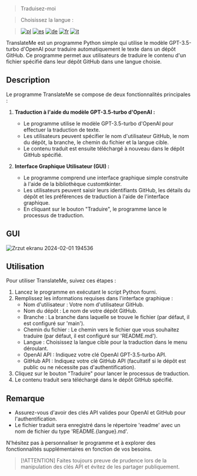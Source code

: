 > Traduisez-moi

> Choisissez la langue :

> [![pl](https://img.shields.io/badge/lang-polski-red.svg)](https://github.com/Nemezjusz/ReadmeTranslator/blob/main/readme/README.Polish.md) [![es](https://img.shields.io/badge/lang-espanol-orange.svg)]() [![de](https://img.shields.io/badge/lang-deutsch-yellow.svg)]() [![fr](https://img.shields.io/badge/lang-français-blue.svg)]()
[![it](https://img.shields.io/badge/lang-italiano-grren.svg)]()


TranslateMe est un programme Python simple qui utilise le modèle GPT-3.5-turbo d'OpenAI pour traduire automatiquement le texte dans un dépôt GitHub. Ce programme permet aux utilisateurs de traduire le contenu d'un fichier spécifié dans leur dépôt GitHub dans une langue choisie.

## Description

Le programme TranslateMe se compose de deux fonctionnalités principales :

1. **Traduction à l'aide du modèle GPT-3.5-turbo d'OpenAI :**
   - Le programme utilise le modèle GPT-3.5-turbo d'OpenAI pour effectuer la traduction de texte.
   - Les utilisateurs peuvent spécifier le nom d'utilisateur GitHub, le nom du dépôt, la branche, le chemin du fichier et la langue cible.
   - Le contenu traduit est ensuite téléchargé à nouveau dans le dépôt GitHub spécifié.

2. **Interface Graphique Utilisateur (GUI) :**
   - Le programme comprend une interface graphique simple construite à l'aide de la bibliothèque customtkinter.
   - Les utilisateurs peuvent saisir leurs identifiants GitHub, les détails du dépôt et les préférences de traduction à l'aide de l'interface graphique.
   - En cliquant sur le bouton "Traduire", le programme lance le processus de traduction.

## GUI
![Zrzut ekranu 2024-02-01 194536](https://github.com/Nemezjusz/ReadmeTranslator/assets/50834734/ef77cbf9-fece-46bc-bc59-a8e56f96eced)

## Utilisation

Pour utiliser TranslateMe, suivez ces étapes :

1. Lancez le programme en exécutant le script Python fourni.
2. Remplissez les informations requises dans l'interface graphique :
   - Nom d'utilisateur : Votre nom d'utilisateur GitHub.
   - Nom du dépôt : Le nom de votre dépôt GitHub.
   - Branche : La branche dans laquelle se trouve le fichier (par défaut, il est configuré sur 'main').
   - Chemin du fichier : Le chemin vers le fichier que vous souhaitez traduire (par défaut, il est configuré sur 'README.md').
   - Langue : Choisissez la langue cible pour la traduction dans le menu déroulant.
   - OpenAI API : Indiquez votre clé OpenAI GPT-3.5-turbo API.
   - GitHub API : Indiquez votre clé GitHub API (facultatif si le dépôt est public ou ne nécessite pas d'authentification).
3. Cliquez sur le bouton "Traduire" pour lancer le processus de traduction.
4. Le contenu traduit sera téléchargé dans le dépôt GitHub spécifié.

## Remarque

- Assurez-vous d'avoir des clés API valides pour OpenAI et GitHub pour l'authentification.
- Le fichier traduit sera enregistré dans le répertoire 'readme' avec un nom de fichier du type 'README.{langue}.md'.

N'hésitez pas à personnaliser le programme et à explorer des fonctionnalités supplémentaires en fonction de vos besoins.

> [!ATTENTION]
> Faites toujours preuve de prudence lors de la manipulation des clés API et évitez de les partager publiquement.